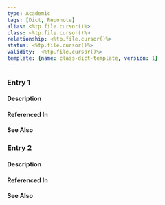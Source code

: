 ```yaml
---
type: Academic
tags: [Dict, Reponote]
alias: <%tp.file.cursor()%>
class: <%tp.file.cursor()%>
relationship: <%tp.file.cursor()%>
status: <%tp.file.cursor()%>
validity:  <%tp.file.cursor()%>
template: {name: class-dict-template, version: 1}
---
```


### Entry 1

#### Description

#### Referenced In

#### See Also

### Entry 2

#### Description

#### Referenced In

#### See Also
